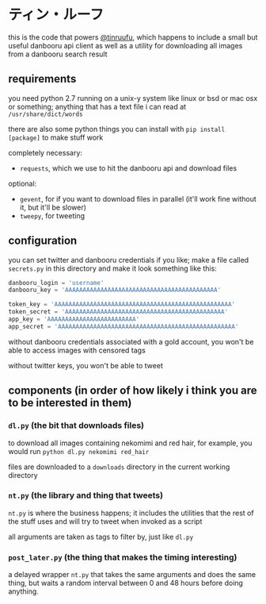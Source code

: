 # ティン・ルーフ

this is the code that powers [@tinruufu](https://twitter.com/tinruufu), which
happens to include a small but useful danbooru api client as well as a utility
for downloading all images from a danbooru search result

## requirements

you need python 2.7 running on a unix-y system like linux or bsd or mac osx or
something; anything that has a text file i can read at `/usr/share/dict/words`

there are also some python things you can install with `pip install [package]`
to make stuff work

completely necessary:

- `requests`, which we use to hit the danbooru api and download files

optional:

- `gevent`, for if you want to download files in parallel (it'll work fine
  without it, but it'll be slower)
- `tweepy`, for tweeting

## configuration

you can set twitter and danbooru credentials if you like; make a file called
`secrets.py` in this directory and make it look something like this:

```python
danbooru_login = 'username'
danbooru_key = 'AAAAAAAAAAAAAAAAAAAAAAAAAAAAAAAAAAAAAAAAAAA'

token_key = 'AAAAAAAAAAAAAAAAAAAAAAAAAAAAAAAAAAAAAAAAAAAAAAAAAA'
token_secret = 'AAAAAAAAAAAAAAAAAAAAAAAAAAAAAAAAAAAAAAAAAAAAA'
app_key = 'AAAAAAAAAAAAAAAAAAAAAAAAA'
app_secret = 'AAAAAAAAAAAAAAAAAAAAAAAAAAAAAAAAAAAAAAAAAAAAAAAAAA'
```

without danbooru credentials associated with a gold account, you won't be able
to access images with censored tags

without twitter keys, you won't be able to tweet

## components (in order of how likely i think you are to be interested in them)

### `dl.py` (the bit that downloads files)

to download all images containing nekomimi and red hair, for example, you would
run `python dl.py nekomimi red_hair`

files are downloaded to a `downloads` directory in the current working
directory

### `nt.py` (the library and thing that tweets)

`nt.py` is where the business happens; it includes the utilities that the rest
of the stuff uses and will try to tweet when invoked as a script

all arguments are taken as tags to filter by, just like `dl.py`

### `post_later.py` (the thing that makes the timing interesting)

a delayed wrapper `nt.py` that takes the same arguments and does the same
thing, but waits a random interval between 0 and 48 hours before doing
anything.
